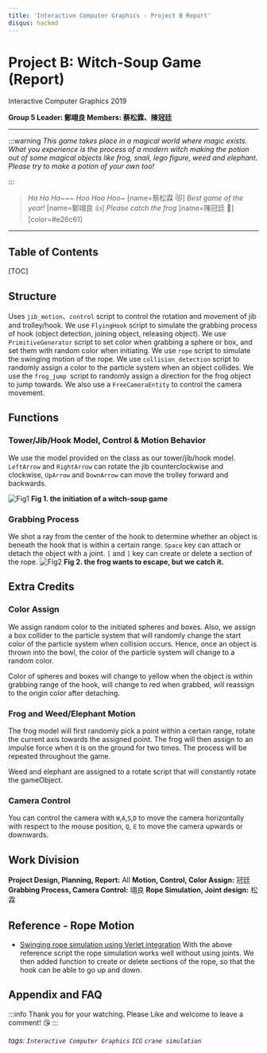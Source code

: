 ```yaml
---
title: 'Interactive Computer Graphics - Project B Report'
disqus: hackmd
---
```


Project B: Witch-Soup Game (Report)
===
Interactive Computer Graphics 2019

**Group 5
Leader: 鄭翊良
Members: 蔡松霖、陳冠廷**


---
:::warning
*This game takes place in a magical world where magic exists. What you experience is the process of a modern witch making the potion out of some magical objects like frog, snail, lego figure, weed and elephant. Please try to make a potion of your own too!*

:::
> *Ha Ha Ha~~~ Hoo Hoo Hoo~* 
> [name=蔡松霖 :heart_eyes_cat:]
> *Best game of the year!*
> [name=鄭翊良 :+1:]
> *Please catch the frog*
> [name=陳冠廷 :frog:]
[color=#e26c61]


---


## Table of Contents

[TOC]



## Structure

Uses `jib_motion`、`control` script to control the rotation and movement of jib and trolley/hook. We use `FlyingHook` script to simulate the grabbing process of hook (object detection, joining object, releasing object). We use `PrimitiveGenerator` script to set color when grabbing a sphere or box, and set them with random color when initiating. We use `rope` script to simulate the swinging motion of the rope. We use `collision_detection` script to randomly assign a color to the particle system when an object collides. We use the `frog_jump `script to randomly assign a direction for the frog object to jump towards. We also use a `FreeCameraEntity` to control the camera movement.

Functions
---

### Tower/Jib/Hook Model, Control & Motion Behavior
We use the model provided on the class as our tower/jib/hook model. `LeftArrow` and `RightArrow` can rotate the jib counterclockwise and clockwise, `UpArrow` and `DownArrow` can move the trolley forward and backwards.

![Fig1](https://i.imgur.com/ViTX0BX.png)
**Fig 1. the initiation of a witch-soup game**

### Grabbing Process
We shot a ray from the center of the hook to determine whether an object is beneath the hook that is within a certain range. `Space` key can attach or detach the object with a joint. `[` and `]` key can create or delete a section of the rope.
![Fig2](https://i.imgur.com/JW99afu.gif)
**Fig 2. the frog wants to escape, but we catch it.**




Extra Credits
---
### Color Assign
We assign random color to the initiated spheres and boxes. Also, we assign a box collider to the particle system that will randomly change the start color of the particle system when collision occurs. Hence, once an object is thrown into the bowl, the color of the particle system will change to a random color.

Color of spheres and boxes will change to yellow when the object is within grabbing range of the hook, will change to red when grabbed, will reassign to the origin color after detaching.

### Frog and Weed/Elephant Motion
The frog model will first randomly pick a point within a certain range, rotate the current axis towards the assigned point. The frog will then assign to an impulse force when it is on the ground for two times. The process will be repeated throughout the game.

Weed and elephant are assigned to a rotate script that will constantly rotate the gameObject.

### Camera Control
You can control the camera with `W`,`A`,`S`,`D` to move the camera horizontally with respect to the mouse position, `Q`, `E` to move the camera upwards or downwards.

## Work Division
**Project Design, Planning, Report:** All
**Motion, Control, Color Assign:** 冠廷
**Grabbing Process, Camera Control:** 翊良
**Rope Simulation, Joint design:** 松霖

## Reference - Rope Motion
* [Swinging rope simulation using Verlet integration](https://www.habrador.com/tutorials/rope/3-another-simplified-rope/)
With the above reference script the rope simulation works well without using joints. We then added function to create or delete sections of the rope, so that the hook can be able to go up and down.

## Appendix and FAQ

:::info
Thank you for your watching. Please Like and welcome to leave a comment! :kissing_heart:
:::

###### tags: `Interactive Computer Graphics` `ICG` `crane simulation`
